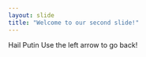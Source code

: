 ```yaml
---
layout: slide
title: "Welcome to our second slide!"
---
```

Hail Putin
Use the left arrow to go back!
